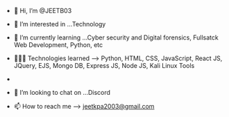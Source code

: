 - 👋 Hi, I’m @JEETB03
- 👀 I’m interested in ...Technology
- 🌱 I’m currently learning ...Cyber security and Digital forensics, Fullsatck Web Development, Python, etc

- 👨🏻‍💻 Technologies learned --> Python, HTML, CSS, JavaScript, React JS, JQuery, EJS, Mongo DB, Express JS, Node JS, Kali Linux Tools

- 
- 💞️ I’m looking to chat on ...Discord
- 📫 How to reach me --> jeetkpa2003@gmail.com


<!---
JEETB03/JEETB03 is a ✨ special ✨ repository because its `README.md` (this file) appears on your GitHub profile.
You can click the Preview link to take a look at your changes.
--->
